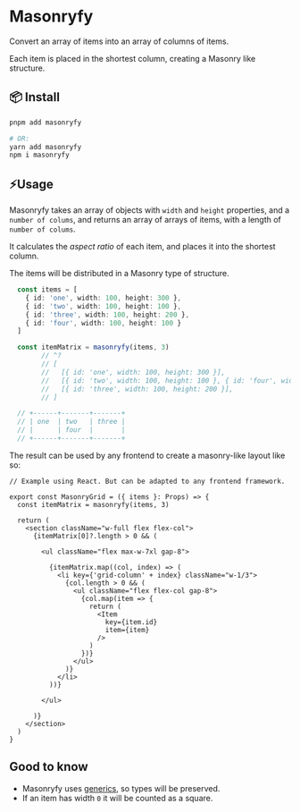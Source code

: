 # Masonryfy

Convert an array of items into an array of columns of items.

Each item is placed in the shortest column, creating a Masonry like structure.


## 📦 Install

```sh 
pnpm add masonryfy

# OR:
yarn add masonryfy
npm i masonryfy

```

## ⚡Usage

Masonryfy takes an array of objects with `width` and `height` properties, and a `number of colums`, and returns an array of arrays of items, with a length of `number of colums`.

It calculates the *aspect ratio* of each item, and places it into the shortest column.

The items will be distributed in a Masonry type of structure.

```ts
  const items = [ 
    { id: 'one', width: 100, height: 300 },
    { id: 'two', width: 100, height: 100 },
    { id: 'three', width: 100, height: 200 },
    { id: 'four', width: 100, height: 100 }
  ]

  const itemMatrix = masonryfy(items, 3)
        // ^? 
        // [
        //   [{ id: 'one', width: 100, height: 300 }],
        //   [{ id: 'two', width: 100, height: 100 }, { id: 'four', width: 100, height: 100 }],
        //   [{ id: 'three', width: 100, height: 200 }],
        // ]

  // +------+-------+-------+
  // | one  | two   | three |
  // |      | four  |       |
  // +------+-------+-------+
```

The result can be used by any frontend to create a masonry-like layout like so:

```tsx
// Example using React. But can be adapted to any frontend framework.

export const MasonryGrid = ({ items }: Props) => {
  const itemMatrix = masonryfy(items, 3)

  return (
    <section className="w-full flex flex-col">
      {itemMatrix[0]?.length > 0 && (

        <ul className="flex max-w-7xl gap-8">

          {itemMatrix.map((col, index) => (
            <li key={'grid-column' + index} className="w-1/3">
              {col.length > 0 && (
                <ul className="flex flex-col gap-8">
                  {col.map(item => {
                    return (
                      <Item
                        key={item.id}
                        item={item}
                      />
                    )
                  })}
                </ul>
              )}
            </li>
          ))}

        </ul>

      )}
    </section>
  )
}
```

## Good to know

- Masonryfy uses [generics](https://www.typescriptlang.org/docs/handbook/2/generics.html), so types will be preserved.
- If an item has width `0` it will be counted as a square.
